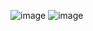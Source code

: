 ![image](https://user-images.githubusercontent.com/124243865/216274799-a27cdd8c-4b6a-471b-8bd4-1e22d5d1781f.png)
![image](https://user-images.githubusercontent.com/124243865/216912807-1e7f79f5-8e8c-4ca8-a63c-8ec7d0e4a966.png)
